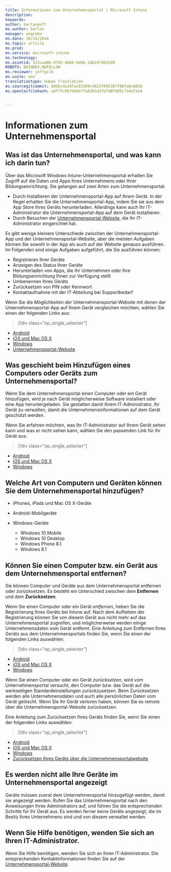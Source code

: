 ```yaml
---
title: Informationen zum Unternehmensportal | Microsoft Intune
description: 
keywords: 
author: barlanmsft
ms.author: barlan
manager: angrobe
ms.date: 10/24/2016
ms.topic: article
ms.prod: 
ms.service: microsoft-intune
ms.technology: 
ms.assetid: 523caa6b-d792-4bb6-bddb-24b2479932d8
ROBOTS: NOINDEX,NOFOLLOW
ms.reviewer: jeffgilb
ms.suite: ems
translationtype: Human Translation
ms.sourcegitcommit: 9ddbcde20fac83289c4622f69538ff00fa0cb65b
ms.openlocfilehash: adf7fc0b7ddeb7fa8361d37efd0fdd5c714a72e4


---
```


# <a name="about-the-company-portal"></a>Informationen zum Unternehmensportal

## <a name="what-is-the-company-portal-and-what-can-you-do-with-it"></a>Was ist das Unternehmensportal, und was kann ich darin tun?
Über das Microsoft Windows Intune-Unternehmensportal erhalten Sie Zugriff auf die Daten und Apps Ihres Unternehmens oder Ihrer Bildungseinrichtung. Sie gelangen auf zwei Arten zum Unternehmensportal:

- Durch Installieren der Unternehmensportal-App auf Ihrem Gerät. In der Regel erhalten Sie die Unternehmensportal-App, indem Sie sie aus dem App Store Ihres Geräts herunterladen. Allerdings kann auch Ihr IT-Administrator die Unternehmensportal-App auf dem Gerät installieren.
- Durch Besuchen der [Unternehmensportal-Website](http://portal.manage.microsoft.com), die Ihr IT-Administrator eingerichtet hat.

Es gibt wenige kleinere Unterschiede zwischen der Unternehmensportal-App und der Unternehmensportal-Website, aber die meisten Aufgaben können Sie sowohl in der App als auch auf der Website genauso ausführen. Im Folgenden sind einige Aufgaben aufgeführt, die Sie ausführen können:

- Registrieren Ihrer Geräte
- Anzeigen des Status Ihrer Geräte
- Herunterladen von Apps, die Ihr Unternehmen oder Ihre Bildungseinrichtung Ihnen zur Verfügung stellt
- Umbenennen Ihres Geräts
- Zurücksetzen von PIN oder Kennwort
- Kontaktaufnahme mit der IT-Abteilung bei Supportbedarf

Wenn Sie die Möglichkeiten der Unternehmensportal-Website mit denen der Unternehmensportal-App auf Ihrem Gerät vergleichen möchten, wählen Sie einen der folgenden Links aus:

> [!div class="op_single_selector"]
- [Android](using-your-android-device-with-intune.md)
- [iOS und Mac OS X](using-your-ios-or-mac-os-x-device-with-intune.md)
- [Windows](using-your-windows-device-with-intune.md)
- [Unternehmensportal-Website](using-the-intune-company-portal-website.md)

## <a name="what-happens-when-you-add-a-computer-or-device-to-the-company-portal"></a>Was geschieht beim Hinzufügen eines Computers oder Geräts zum Unternehmensportal?
Wenn Sie dem Unternehmensportal einen Computer oder ein Gerät hinzufügen, wird je nach Gerät möglicherweise Software installiert oder eine App heruntergeladen.  Sie gestatten damit Ihrem IT-Administrator, Ihr Gerät zu verwalten, damit die Unternehmensinformationen auf dem Gerät geschützt werden.

Wenn Sie erfahren möchten, was Ihr IT-Administrator auf Ihrem Gerät sehen kann und was er nicht sehen kann, wählen Sie den passenden Link für Ihr Gerät aus:

> [!div class="op_single_selector"]
- [Android](what-happens-if-you-install-the-company-portal-app-and-enroll-your-device-in-intune-android.md)
- [iOS und Mac OS X](what-happens-if-you-install-the-company-portal-app-and-enroll-your-device-in-intune-ios.md)
- [Windows](what-can-your-it-administrator-see-when-you-enroll-your-device-in-intune-windows.md)

## <a name="what-kind-of-computers-or-devices-can-you-add-to-the-company-portal"></a>Welche Art von Computern und Geräten können Sie dem Unternehmensportal hinzufügen?

-   iPhones, iPads und Mac OS X-Geräte

-   Android-Mobilgeräte

-   Windows-Geräte
    -   Windows 10 Mobile
    -   Windows 10 Desktop
    -   Windows Phone 8.1
    -   Windows 8.1

## <a name="can-you-remove-a-computer-or-device-from-the-company-portal"></a>Können Sie einen Computer bzw. ein Gerät aus dem Unternehmensportal entfernen?
Sie können Computer und Geräte aus dem Unternehmensportal entfernen oder zurücksetzen. Es besteht ein Unterschied zwischen dem **Entfernen** und dem **Zurücksetzen**.

Wenn Sie einen Computer oder ein Gerät *entfernen*, heben Sie die Registrierung Ihres Geräts bei Intune auf. Nach dem Aufheben der Registrierung können Sie von diesem Gerät aus nicht mehr auf das Unternehmensportal zugreifen, und möglicherweise werden einige Unternehmensdaten vom Gerät entfernt. Eine Anleitung zum Entfernen Ihres Geräts aus dem Unternehmensportals finden Sie, wenn Sie einen der folgenden Links auswählen:

> [!div class="op_single_selector"]
- [Android](unenroll-your-device-from-intune-android.md)
- [iOS und Mac OS X](unenroll-your-device-from-intune-ios.md)
- [Windows](unenroll-your-device-from-intune-windows.md)

Wenn Sie einen Computer oder ein Gerät *zurücksetzen*, wird vom Unternehmensportal versucht, den Computer bzw. das Gerät auf die werkseitigen Standardeinstellungen zurückzusetzen. Beim Zurücksetzen werden alle Unternehmensdaten und auch alle persönlichen Daten vom Gerät gelöscht. Wenn Sie Ihr Gerät verloren haben, können Sie es remote über die Unternehmensportal-Website zurücksetzen.

Eine Anleitung zum Zurücksetzen Ihres Geräts finden Sie, wenn Sie einen der folgenden Links auswählen:

> [!div class="op_single_selector"]
- [Android](reset-erase-your-lost-or-stolen-device-android.md)
- [iOS und Mac OS X](reset-erase-your-lost-or-stolen-device-ios.md)
- [Windows](reset-erase-your-lost-or-stolen-device-windows.md)
- [Zurücksetzen Ihres Geräts über die Unternehmensportalwebsite](reset-your-device-cpwebsite.md)

## <a name="you-do-not-see-all-of-your-devices-in-the-company-portal"></a>Es werden nicht alle Ihre Geräte im Unternehmensportal angezeigt
Geräte müssen zuerst dem Unternehmensportal hinzugefügt werden, damit sie angezeigt werden. Rufen Sie das Unternehmensportal nach den Anweisungen Ihres Administrators auf, und führen Sie die entsprechenden Schritte für Ihr Gerät aus. Es werden ferner keine Geräte angezeigt, die im Besitz Ihres Unternehmens sind und von diesem verwaltet werden.

## <a name="if-you-have-questions-contact-your-it-administrator"></a>Wenn Sie Hilfe benötigen, wenden Sie sich an Ihren IT-Administrator.
Wenn Sie Hilfe benötigen, wenden Sie sich an Ihren IT-Administrator. Die entsprechenden Kontaktinformationen finden Sie auf der [Unternehmensportal-Website](http://portal.manage.microsoft.com).



<!--HONumber=Nov16_HO1-->


